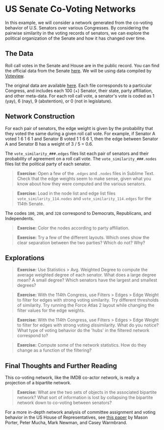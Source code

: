 # US Senate Co-Voting Networks

In this example, we will consider a network generated from the co-voting behavior of U.S. Senators over various Congresses. By considering the pairwise similarity in the voting records of senators, we can explore the political organization of the Senate and how it has changed over time.

## The Data

Roll call votes in the Senate and House are in the public record. You can find the official data from the Senate [here](https://www.senate.gov/reference/common/faq/how_to_votes.htm). We will be using data compiled by [Voteview](https://voteview.com/).

The original data are available [here](https://voteview.com/data). Each file corresponds to a particular Congress, and includes each 100 (+) Senator, their state, party affiliation, and other meta-data. For each roll call vote, a senator's vote is coded as 1 (yay), 6 (nay), 9 (abstention), or 0 (not in legislature).

## Network Construction

For each pair of senators, the edge weight is given by the probability that they voted the same during a given roll call vote. For example, if Senator A voted 1 6 1 6 1 and Senator B voted 1 1 6 6 1, then the edge between Senator A and Senator B has a weight of 3 / 5 = 0.6. 

The ``vote_similarity_###.edges`` files list each pair of senators and their probability of agreement on a roll call vote. The ``vote_similarity_###.nodes`` files list the political party of each senator.

> **Exercise:** Open a few of the ``.edges`` and ``.nodes`` files in Sublime Text. Check that the edge weights seem to make sense, given what you know about how they were computed and the various senators.

> **Exercise:** Load in the node list and edge list files ``vote_similarity_114.nodes`` and ``vote_similarity_114.edges`` for the 114th Senate.

The codes ``100``, ``200``, and ``328`` correspond to Democrats, Republicans, and Independents.

> **Exercise:** Color the nodes according to party affiliation. 

> **Exercise:** Try a few of the different layouts. Which ones show the clear separation between the two parties? Which do not? Why?

## Explorations

> **Exercise:** Use Statistics > Avg. Weighted Degree to compute the average weighted degree of each senator. What does a large degree mean? A small degree? Which senators have the largest and smallest degrees?

> **Exercise:** With the 114th Congress, use Filters > Edges > Edge Weight to filter for edges with strong voting similarity. Try different thresholds of similarity. Try running the Force Atlas 2 layout while changing the filter values for the edge weights.

> **Exercise:** With the 114th Congress, use Filters > Edges > Edge Weight to filter for edges with strong voting *dis*similarity. What do you notice? What type of voting behavior do the 'hubs' in the filtered network correspond to?

> **Exercise:** Compute some of the network statistics. How do they change as a function of the filtering?

## Final Thoughts and Further Reading

This co-voting network, like the IMDB co-actor network, is really a projection of a bipartite network.

> **Exercise:** What are the two sets of objects in the associated bipartite network? What sort of information is lost by collapsing the bipartite network down to co-voting between senators?

For a more in-depth network analysis of committee assignment and voting behavior in the US House of Representatives, see [this paper](http://www.pnas.org/content/102/20/7057.full) by Mason Porter, Peter Mucha, Mark Newman, and Casey Warmbrand.